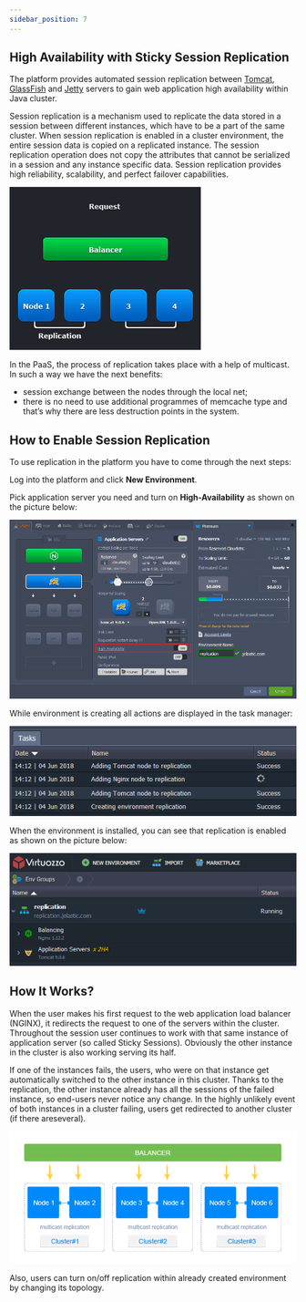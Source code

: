 ```yaml
---
sidebar_position: 7
---
```


## High Availability with Sticky Session Replication

The platform provides automated session replication between [Tomcat](/docs/Java/Java%20App%20Servers/Tomcat%20and%20TomEE/Tomcat%20Server), [GlassFish](/docs/Java/Java%20App%20Servers/GlassFish/GlassFish%20Server) and [Jetty](/docs/Java/Java%20App%20Servers/Jetty/Jetty%20Server) servers to gain web application high availability within Java cluster.

Session replication is a mechanism used to replicate the data stored in a session between different instances, which have to be a part of the same cluster. When session replication is enabled in a cluster environment, the entire session data is copied on a replicated instance. The session replication operation does not copy the attributes that cannot be serialized in a session and any instance specific data. Session replication provides high reliability, scalability, and perfect failover capabilities.

<div style={{
    display:'flex',
    justifyContent: 'center',
    margin: '0 0 1rem 0'
}}>

![Locale Dropdown](./img/SessionReplicationforHA/01-session-replication-ha.gif)

</div>

In the PaaS, the process of replication takes place with a help of multicast. In such a way we have the next benefits:

- session exchange between the nodes through the local net;
- there is no need to use additional programmes of memcache type and that’s why there are less destruction points in the system.

## How to Enable Session Replication

To use replication in the platform you have to come through the next steps:

Log into the platform and click **New Environment**.

Pick application server you need and turn on **High-Availability** as shown on the picture below:

<div style={{
    display:'flex',
    justifyContent: 'center',
    margin: '0 0 1rem 0'
}}>

![Locale Dropdown](./img/SessionReplicationforHA/02-high-availability-in-wizard.png)

</div>

While environment is creating all actions are displayed in the task manager:

<div style={{
    display:'flex',
    justifyContent: 'center',
    margin: '0 0 1rem 0'
}}>

![Locale Dropdown](./img/SessionReplicationforHA/03-tasks-manager-configuring-ha.png)

</div>

When the environment is installed, you can see that replication is enabled as shown on the picture below:

<div style={{
    display:'flex',
    justifyContent: 'center',
    margin: '0 0 1rem 0'
}}>

![Locale Dropdown](./img/SessionReplicationforHA/04-environment-with-ha.png)

</div>

## How It Works?

When the user makes his first request to the web application load balancer (NGINX), it redirects the request to one of the servers within the cluster. Throughout the session user continues to work with that same instance of application server (so called Sticky Sessions). Obviously the other instance in the cluster is also working serving its half.

If one of the instances fails, the users, who were on that instance get automatically switched to the other instance in this cluster. Thanks to the replication, the other instance already has all the sessions of the failed instance, so end-users never notice any change. In the highly unlikely event of both instances in a cluster failing, users get redirected to another cluster (if there areseveral).

<div style={{
    display:'flex',
    justifyContent: 'center',
    margin: '0 0 1rem 0'
}}>

![Locale Dropdown](./img/SessionReplicationforHA/05-high-availability-scheme.png)

</div>

Also, users can turn on/off replication within already created environment by changing its topology.
